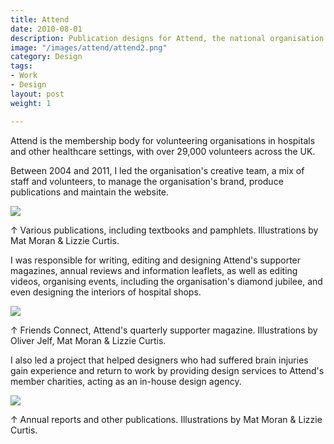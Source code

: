 ```yaml
---
title: Attend
date: 2010-08-01
description: Publication designs for Attend, the national organisation for hospital and community volunteers.
image: "/images/attend/attend2.png"
category: Design
tags:
- Work
- Design
layout: post
weight: 1

---
```


Attend is the membership body for volunteering organisations in hospitals and other healthcare settings, with over 29,000 volunteers across the UK.

Between 2004 and 2011, I led the organisation's creative team, a mix of staff and volunteers, to manage the organisation's brand, produce publications and maintain the website.

<img src="/images/attend1.jpg" class="wide">
<p class="caption">↑ Various publications, including textbooks and pamphlets. Illustrations by Mat Moran & Lizzie Curtis.</p>

I was responsible for writing, editing and designing Attend's supporter magazines, annual reviews and information leaflets, as well as editing videos, organising events, including the organisation's diamond jubilee, and even designing the interiors of hospital shops.

<img src="/images/attend2.jpg" class="wide">
<p class="caption">↑ Friends Connect, Attend's quarterly supporter magazine. Illustrations by Oliver Jelf, Mat Moran & Lizzie Curtis.</p>

I also led a project that helped designers who had suffered brain injuries gain experience and return to work by providing design services to Attend's member charities, acting as an in-house design agency.

<img src="/images/attend3.jpg" class="wide">
<p class="caption">↑ Annual reports and other publications. Illustrations by Mat Moran & Lizzie Curtis.</p>


